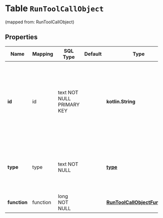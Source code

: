 
# Table `RunToolCallObject`
(mapped from: RunToolCallObject)

## Properties
Name | Mapping | SQL Type | Default | Type | Description | Notes
---- | ------- | -------- | ------- | ---- | ----------- | -----
**id** | id | text NOT NULL PRIMARY KEY |  | **kotlin.String** | The ID of the tool call. This ID must be referenced when you submit the tool outputs in using the [Submit tool outputs to run](/docs/api-reference/runs/submitToolOutputs) endpoint. | 
**type** | type | text NOT NULL |  | [**type**](#Type) | The type of tool call the output is required for. For now, this is always &#x60;function&#x60;. | 
**function** | function | long NOT NULL |  | [**RunToolCallObjectFunction**](RunToolCallObjectFunction.md) |  |  [foreignkey]





